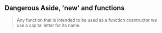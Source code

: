 ##  Dangerous Aside, 'new' and functions

> Any function that is intended to be used as a function cosntructor we use a capital letter for its name.